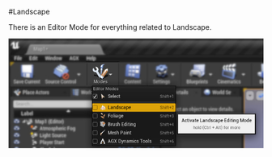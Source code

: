 #Landscape

There is an Editor Mode for everything related to Landscape.

![](Images/Open_Landscape_Mode.jpg)

